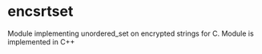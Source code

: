 # encsrtset
Module implementing unordered_set on encrypted strings for C. Module is implemented in C++
